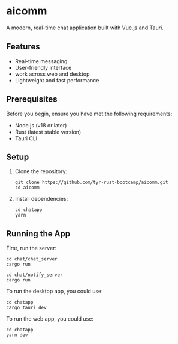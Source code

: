 # aicomm

A modern, real-time chat application built with Vue.js and Tauri.

## Features

- Real-time messaging
- User-friendly interface
- work across web and desktop
- Lightweight and fast performance

## Prerequisites

Before you begin, ensure you have met the following requirements:

- Node.js (v18 or later)
- Rust (latest stable version)
- Tauri CLI

## Setup

1. Clone the repository:
   ```
   git clone https://github.com/tyr-rust-bootcamp/aicomm.git
   cd aicomm
   ```

2. Install dependencies:
   ```
   cd chatapp
   yarn
   ```


## Running the App

First, run the server:
```
cd chat/chat_server
cargo run

cd chat/notify_server
cargo run
```

To run the desktop app, you could use:
```
cd chatapp
cargo tauri dev
```

To run the web app, you could use:
```
cd chatapp
yarn dev
```